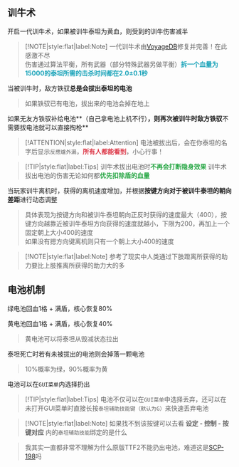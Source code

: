 ## 训牛术

开启一代训牛术，如果被训牛泰坦为黄血，则受到的训牛伤害减半

> [!NOTE|style:flat|label:Note]
> 一代训牛术由[VoyageDB](https://github.com/DBmaoha)修复并完善！在此感激不尽<br/>
> 伤害通过算法平衡，所有武器（部分特殊武器另做平衡）<strong><font color="#17a2b8">拆一个血量为15000的泰坦所需的击杀时间都在2.0±0.1秒</font></strong>

当被训牛时，敌方铁驭**总是会拔出泰坦的电池**

> 如果铁驭已有电池，拔出来的电池会掉在地上

如果无友方铁驭补给电池**（自己拿电池上机不行）**，则再次被训牛时敌方铁驭**不需要拔电池就可以直接掏枪**

> [!ATTENTION|style:flat|label:Attention]
> 电池被拔出后，会在你泰坦的名字后显示`反應爐外漏`，<strong><font color="#dc3545">所有人都能看到</font></strong>，小心行事！

> [!TIP|style:flat|label:Tips]
> 训牛术拔出电池时<strong><font color="#28a745">不再会打断隐身效果</font></strong>
> 训牛术拔出电池的伤害无论如何都<strong><font color="#28a745">优先扣除盾的血量</font></strong>

当玩家训牛离机时，获得的离机速度增加，并根据**按键方向对于被训牛泰坦的朝向差距**进行动态调整

> 具体表现为按键方向和被训牛泰坦朝向正反时获得的速度最大（400），按键方向越靠近被训牛泰坦方向获得的速度就越小，下限为200，再加上一个固定朝上大小400的速度<br/>
> 如果没有摁方向键离机则只有一个朝上大小400的速度

> [!NOTE|style:flat|label:Note]
> 参考了现实中人类通过下肢蹬离所获得的助力要比上肢推离所获得的助力大的多

## 电池机制

绿电池回血1格 + 满盾，核心恢复80%

黄电池回血1格 + 满盾，核心恢复40%

> 黄电池可以将泰坦从毁减状态拉出

泰坦死亡时若有未被拔出的电池则会掉落一颗电池

> 10%概率为绿，90%概率为黄

电池可以在`GUI菜单`内选择扔出

> [!TIP|style:flat|label:Tips]
> 电池不仅可以在`GUI菜单`中选择丢弃，还可以在未打开GUI菜单时直接长按`泰坦辅助技能键（默认为G）`来快速丢弃电池

> [!NOTE|style:flat|label:Note]
> 如果找不到该按键可以去看 **设定 - 控制 - 按键对应** 内的`泰坦辅助技能`绑定的是什么

> 我其实一直都非常不理解为什么原版TTF2不能扔出电池，难道这是[SCP-198](https://scp-wiki-cn.wikidot.com/scp-198)吗